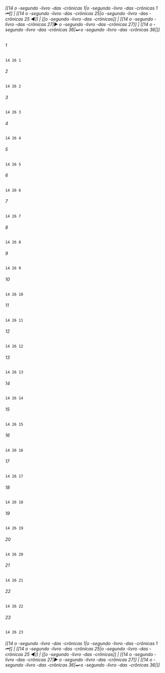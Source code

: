 
###### [[14 o -segundo -livro -das -crônicas 1|o -segundo -livro -das -crônicas 1 ⏮]] | [[14 o -segundo -livro -das -crônicas 25|o -segundo -livro -das -crônicas 25 ◀]] | [[o -segundo -livro -das -crônicas]] | [[14 o -segundo -livro -das -crônicas 27|▶ o -segundo -livro -das -crônicas 27]] | [[14 o -segundo -livro -das -crônicas 36|⏭ o -segundo -livro -das -crônicas 36|]]

###### 1
``` verse
14 26 1 
```
###### 2
``` verse
14 26 2 
```
###### 3
``` verse
14 26 3 
```
###### 4
``` verse
14 26 4 
```
###### 5
``` verse
14 26 5 
```
###### 6
``` verse
14 26 6 
```
###### 7
``` verse
14 26 7 
```
###### 8
``` verse
14 26 8 
```
###### 9
``` verse
14 26 9 
```
###### 10
``` verse
14 26 10 
```
###### 11
``` verse
14 26 11 
```
###### 12
``` verse
14 26 12 
```
###### 13
``` verse
14 26 13 
```
###### 14
``` verse
14 26 14 
```
###### 15
``` verse
14 26 15 
```
###### 16
``` verse
14 26 16 
```
###### 17
``` verse
14 26 17 
```
###### 18
``` verse
14 26 18 
```
###### 19
``` verse
14 26 19 
```
###### 20
``` verse
14 26 20 
```
###### 21
``` verse
14 26 21 
```
###### 22
``` verse
14 26 22 
```
###### 23
``` verse
14 26 23 
```

###### [[14 o -segundo -livro -das -crônicas 1|o -segundo -livro -das -crônicas 1 ⏮]] | [[14 o -segundo -livro -das -crônicas 25|o -segundo -livro -das -crônicas 25 ◀]] | [[o -segundo -livro -das -crônicas]] | [[14 o -segundo -livro -das -crônicas 27|▶ o -segundo -livro -das -crônicas 27]] | [[14 o -segundo -livro -das -crônicas 36|⏭ o -segundo -livro -das -crônicas 36|]]

